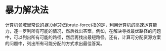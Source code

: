 # 暴力解决法

计算机领域里常说的*暴力解决法*(brute-force)指的是，利用计算机的高速运算能力，逐一罗列所有可能的情况，然后找出答案。例如，在解决寻找最优路径的问题中，可以列出所有可能的路径，然后再找出最短路径。还有，计算可分配资源方案的问题中，列出所有可能分配的方式求出最佳答案。